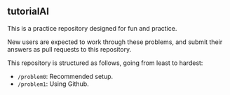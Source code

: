 ## tutorialAI

This is a practice repository designed for  fun and practice. 

New users are expected to work through these problems, and  submit their answers as pull requests to this repository. 

This repository is structured as follows, going from least to hardest:
* `/problem0`: Recommended setup.
* `/problem1`:  Using Github. 